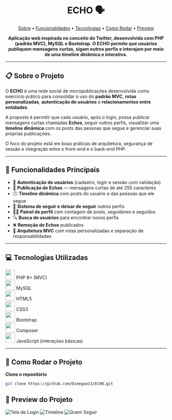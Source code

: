 <h1 align="center" style="font-weight: bold;">ECHO 🗣️</h1>

<p align="center">
 <a href="#sobre">Sobre</a> • 
 <a href="#funcionalidades">Funcionalidades</a> • 
 <a href="#tecnologias">Tecnologias</a> • 
 <a href="#como-rodar">Como Rodar</a> • 
 <a href="#preview">Preview</a>
</p>

<p align="center">
    <b>Aplicação web inspirada no conceito do Twitter, desenvolvida com PHP (padrão MVC), MySQL e Bootstrap. O ECHO permite que usuários publiquem mensagens curtas, sigam outros perfis e interajam por meio de uma timeline dinâmica e interativa.</b>
</p>

---

<h2 id="sobre">📋 Sobre o Projeto</h2>

O **ECHO** é uma rede social de micropublicações desenvolvida como exercício prático para consolidar o uso do **padrão MVC**, **rotas personalizadas**, **autenticação de usuários** e **relacionamentos entre entidades**.  

A proposta é permitir que cada usuário, após o login, possa publicar mensagens curtas chamadas **Echos**, seguir outros perfis, visualizar uma **timeline dinâmica** com os posts das pessoas que segue e gerenciar suas próprias publicações.

O foco do projeto está em boas práticas de arquitetura, segurança de sessão e integração entre o front-end e o back-end PHP.

---

<h2 id="funcionalidades">🚀 Funcionalidades Principais</h2>

- 🧾 **Autenticação de usuários** (cadastro, login e sessão com validação)  
- 💬 **Publicação de Echos** — mensagens curtas de até 255 caracteres  
- 🕓 **Timeline dinâmica** com posts do usuário e das pessoas que ele segue  
- 👥 **Sistema de seguir e deixar de seguir** outros perfis  
- 🧍‍♂️ **Painel de perfil** com contagem de posts, seguidores e seguidos  
- 🔍 **Busca de usuários** para encontrar novos perfis  
- ❌ **Remoção de Echos** publicados  
- 🧱 **Arquitetura MVC** com rotas personalizadas e separação de responsabilidades  

---

<h2 id="tecnologias">💻 Tecnologias Utilizadas</h2>

<div>
  <img src="https://cdn.jsdelivr.net/gh/devicons/devicon@latest/icons/php/php-original.svg" width="30px" />
  <span>PHP 8+ (MVC)</span>
</div>
<div>
  <img src="https://cdn.jsdelivr.net/gh/devicons/devicon@latest/icons/mysql/mysql-original.svg" width="30px" />
  <span>MySQL</span>
</div>
<div>
  <img src="https://cdn.jsdelivr.net/gh/devicons/devicon@latest/icons/html5/html5-original.svg" width="30px" />
  <span>HTML5</span>
</div>
<div>
  <img src="https://cdn.jsdelivr.net/gh/devicons/devicon@latest/icons/css3/css3-original.svg" width="30px" />
  <span>CSS3</span>
</div>
<div>
  <img src="https://cdn.jsdelivr.net/gh/devicons/devicon@latest/icons/bootstrap/bootstrap-original.svg" width="30px" />
  <span>Bootstrap</span>
</div>
<div>
  <img src="https://cdn.jsdelivr.net/gh/devicons/devicon@latest/icons/composer/composer-original.svg" width="30px" />
  <span>Composer</span>
</div>
<div>
  <img src="https://cdn.jsdelivr.net/gh/devicons/devicon@latest/icons/javascript/javascript-original.svg" width="30px" />
  <span>JavaScript (interações básicas)</span>
</div>

---

<h2 id="como-rodar">🚀 Como Rodar o Projeto</h2>

**Clone o repositório**
```bash
git clone https://github.com/Dieegoo13/ECHO.git
````
<h2 id="preview">📸 Preview do Projeto</h2>

![Tela de Login](public/img/login_echo.png)
![Timeline](public/img/timeline_echo.png)
![Quem Seguir](public/img/quemseguir_echo.png)


